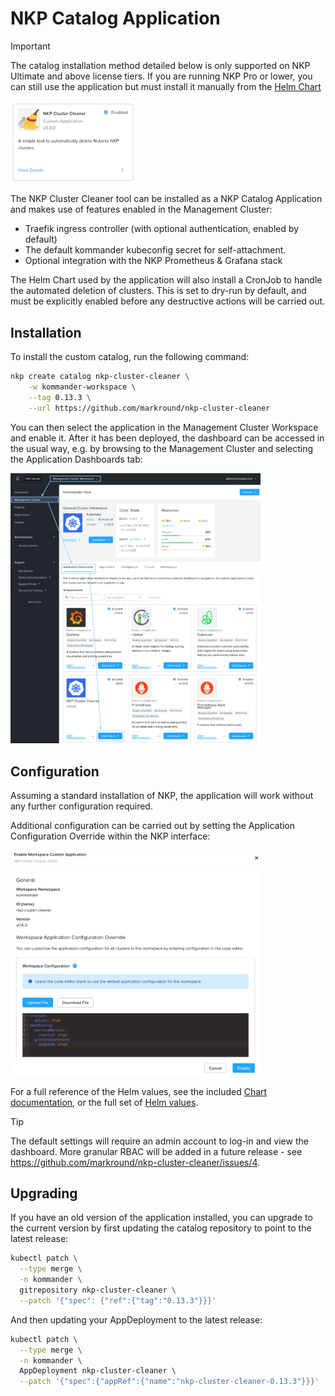 # NKP Catalog Application
> [!IMPORTANT]  
> The catalog installation method detailed below is only supported on NKP Ultimate and above license tiers. If you are running NKP Pro or lower, you can still use the application but must install it manually from the [Helm Chart](./helm.md)

<img src="/docs/catalog.png" width="200">

The NKP Cluster Cleaner tool can be installed as a NKP Catalog Application and makes use of features enabled in the Management Cluster:

- Traefik ingress controller (with optional authentication, enabled by default)
- The default kommander kubeconfig secret for self-attachment. 
- Optional integration with the NKP Prometheus & Grafana stack

The Helm Chart used by the application will also install a CronJob to handle the automated deletion of clusters. This is set to dry-run by default, and must be explicitly enabled before any destructive actions will be carried out.

## Installation

To install the custom catalog, run the following command:

```bash
nkp create catalog nkp-cluster-cleaner \
    -w kommander-workspace \
    --tag 0.13.3 \
    --url https://github.com/markround/nkp-cluster-cleaner
```

You can then select the application in the Management Cluster Workspace and enable it. After it has been deployed, the dashboard can be accessed in the usual way, e.g. by browsing to the Management Cluster and selecting the Application Dashboards tab:

<img src="/docs/dashboard.png" width="400">

## Configuration

Assuming a standard installation of NKP, the application will work without any further configuration required. 

Additional configuration can be carried out by setting the Application Configuration Override within the NKP interface:

<img src="/docs/config.png" width="400">

For a full reference of the Helm values, see the included [Chart documentation](helm.md), or the full set of [Helm values](/charts/nkp-cluster-cleaner/README.md). 


> [!TIP]
> The default settings will require an admin account to log-in and view the dashboard. More granular RBAC will be added in a future release - see https://github.com/markround/nkp-cluster-cleaner/issues/4.

## Upgrading

If you have an old version of the application installed, you can upgrade to the current version by first updating the catalog repository to point to the latest release:

```bash
kubectl patch \
  --type merge \
  -n kommander \
  gitrepository nkp-cluster-cleaner \
  --patch '{"spec": {"ref":{"tag":"0.13.3"}}}'
```

And then updating your AppDeployment to the latest release:

```bash
kubectl patch \
  --type merge \
  -n kommander \
  AppDeployment nkp-cluster-cleaner \
  --patch '{"spec":{"appRef":{"name":"nkp-cluster-cleaner-0.13.3"}}}'
```
